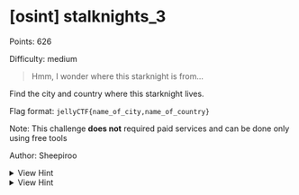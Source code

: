 # [osint] stalknights_3

Points: 626

Difficulty: medium

> Hmm, I wonder where this starknight is from...

Find the city and country where this starknight lives.

Flag format: `jellyCTF{name_of_city,name_of_country}`

Note: This challenge **does not** required paid services and can be done only using free tools

Author: Sheepiroo

<details>
<summary>View Hint</summary>

Every plane has a unique registration number

</details>

<details>
<summary>View Hint</summary>

https://www.flightera.net/

</details>

<style>
details summary { 
    cursor: pointer;
}
</style>

##
